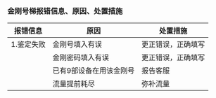 
### 金刚号梯报错信息、原因、处置措施


| 报错信息 | 原因 | 处置措施 | 
| ----------- | ----------- | ----------- | 
| 1.鉴定失败| 金刚号填入有误| 更正错误，正确填写| 
|  |   金刚密码填入有误| 更正错误，正确填写|
|  |   已有9部设备在用该金刚号| 报告客服|
|  |   流量提前耗尽| 弥补流量|

